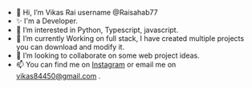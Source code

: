 - 👋 Hi, I’m Vikas Rai username @Raisahab77
- ✨ I'm a Developer.
- 👀 I’m interested in Python, Typescript, javascript.
- 🌱 I’m currently Working on full stack, I have created multiple projects you can download and modify it.
- 💞️ I’m looking to collaborate on some web project ideas.
- 📫 You can find me on <a href="https://www.instagram.com/thevikasrai/">Instagram</a> or email me on vikas84450@gmail.com .

<!---
Raisahab77/Raisahab77 is a ✨ special ✨ repository because its `README.md` (this file) appears on your GitHub profile.
You can click the Preview link to take a look at your changes.
--->
